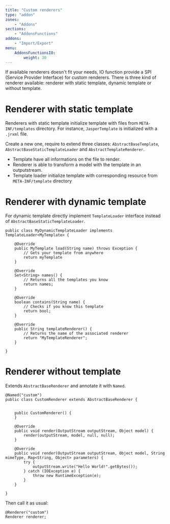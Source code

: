 ```yaml
---
title: "Custom renderers"
type: "addon"
zones:
    - "Addons"
sections:
    - "AddonsFunctions"
addons:
    - "Import/Export"
menu:
    AddonsFunctionsIO:
        weight: 30
---
```



If available renderers doesn't fit your needs, IO function provide a SPI (Service Provider Interface) for custom renderers. There is three kind of renderer available: renderer with static template, dynamic template or without template.

# Renderer with static template
Renderers with static template initialize template with files from `META-INF/templates` directory. For instance, `JasperTemplate` is initialized with a `.jrxml` file.

Create a new one, require to extend three classes: `AbstractBaseTemplate`, `AbstractBaseStaticTemplateLoader` and `AbstractTemplateRenderer`. 

- Template have all informations on the file to render. 
- Renderer is able to transform a model with the template in an outputstream.
- Template loader initialize template with corresponding resource from `META-INF/template` directory

# Renderer with dynamic template

For dynamic template directly implement `TemplateLoader` interface instead of `AbstractBaseStaticTemplateLoader`.

	public class MyDynamicTemplateLoader implements TemplateLoader<MyTemplate> {

		@Override
		public MyTemplate load(String name) throws Exception {
			// Gets your template from anywhere
			return myTemplate
		}

		@Override
		Set<String> names() {
			// Returns all the templates you know
			return names;
		}
	
		@Override
		boolean contains(String name) {
			// Checks if you know this template
			return bool;
		}

		@Override
		public String templateRenderer() {
			// Returns the name of the associated renderer
			return "MyTemplateRenderer";
		}

	}

# Renderer without template

Extends `AbstractBaseRenderer` and annotate it with `Named`.


	@Named("custom")
	public class CustomRenderer extends AbstractBaseRenderer {
	
		
		public CustomRenderer() {
		}
	
		@Override
		public void render(OutputStream outputStream, Object model) {
			render(outputStream, model, null, null);
		}
	
		@Override
		public void render(OutputStream outputStream, Object model, String mimeType, Map<String, Object> parameters) {
			try {
				outputStream.write("Hello World!".getBytes());
			} catch (IOException e) {
				throw new RuntimeException(e);
			}
		}
	
	}

Then call it as usual:

	@Renderer("custom")
	Renderer renderer;